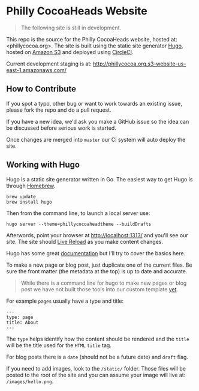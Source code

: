 # Philly CocoaHeads Website

> The following site is still in development.

This repo is the source for the Philly CocoaHeads website, hosted at: <phillycocoa.org>. The site is built using the static site generator [Hugo](https://gohugo.io/), hosted on [Amazon S3](https://aws.amazon.com/s3/) and deployed using [CircleCI](http://circleci.com).

Current development staging is at: <http://phillycocoa.org.s3-website-us-east-1.amazonaws.com/>

## How to Contribute

If you spot a typo, other bug or want to work towards an existing issue, please fork the repo and do a pull request.

If you have a new idea, we'd ask you make a GitHub issue so the idea can be discussed before serious work is started.

Once changes are merged into `master` our CI system will auto deploy the site.

## Working with Hugo

Hugo is a static site generator written in Go. The easiest way to get Hugo is through [Homebrew](https://brew.sh/).

````
brew update
brew install hugo
````

Then from the command line, to launch a local server use:

`hugo server --theme=phillycocoaheadtheme --buildDrafts`

Afterwords, point your browser at <http://localhost:1313/> and you'll see our site. The site should [Live Reload](https://gohugo.io/extras/livereload/) as you make content changes.

Hugo has some great [documentation](https://gohugo.io/overview/introduction/) but I'll try to cover the basics here.

To make a new page or blog post, just duplicate one of the current files. Be sure the front matter (the metadata at the top) is up to date and accurate.

> While there is a command line for hugo to make new pages or blog post we have not built those tools into our custom template [yet](https://github.com/phillycocoa/website/issues/12).

For example `pages` usually have a type and title:

````
---
type: page
title: About
---
````

The `type` helps identify how the content should be rendered and the `title` will be the title used for the `HTML` `title` tag.

For blog posts there is a `date` (should not be a future date) and `draft` flag.

If you need to add images, look to the `/static/` folder. Those files will be posted to the root of the site and you can assume your image will live at: `/images/hello.png`.

